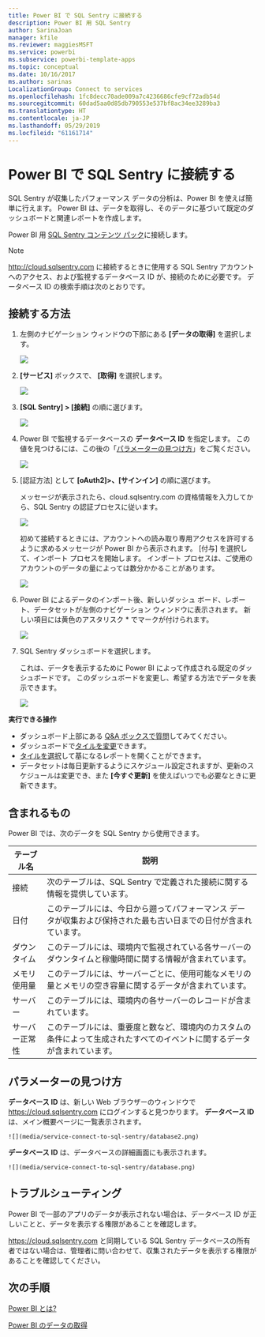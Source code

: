 ```yaml
---
title: Power BI で SQL Sentry に接続する
description: Power BI 用 SQL Sentry
author: SarinaJoan
manager: kfile
ms.reviewer: maggiesMSFT
ms.service: powerbi
ms.subservice: powerbi-template-apps
ms.topic: conceptual
ms.date: 10/16/2017
ms.author: sarinas
LocalizationGroup: Connect to services
ms.openlocfilehash: 1fc8decc70ade009a7c4236686cfe9cf72adb54d
ms.sourcegitcommit: 60dad5aa0d85db790553e537bf8ac34ee3289ba3
ms.translationtype: HT
ms.contentlocale: ja-JP
ms.lasthandoff: 05/29/2019
ms.locfileid: "61161714"
---
```

# <a name="connect-to-sql-sentry-with-power-bi"></a>Power BI で SQL Sentry に接続する
SQL Sentry が収集したパフォーマンス データの分析は、Power BI を使えば簡単に行えます。 Power BI は、データを取得し、そのデータに基づいて既定のダッシュボードと関連レポートを作成します。

Power BI 用 [SQL Sentry コンテンツ パック](https://app.powerbi.com/groups/me/getdata/services/sql-sentry)に接続します。

>[!NOTE]
>http://cloud.sqlsentry.com に接続するときに使用する SQL Sentry アカウントへのアクセス、および監視するデータベース ID が、接続のために必要です。  データベース ID の検索手順は次のとおりです。

## <a name="how-to-connect"></a>接続する方法
1. 左側のナビゲーション ウィンドウの下部にある **[データの取得]** を選択します。
   
   ![](media/service-connect-to-sql-sentry/pbi_getdata.png)
2. **[サービス]** ボックスで、 **[取得]** を選択します。
   
   ![](media/service-connect-to-sql-sentry/pbi_getservices.png) 
3. **[SQL Sentry] \> [接続]** の順に選びます。
   
   ![](media/service-connect-to-sql-sentry/sqlsentry.png)
4. Power BI で監視するデータベースの **データベース ID** を指定します。 この値を見つけるには、この後の「[パラメーターの見つけ方](#FindingParams)」をご覧ください。
   
   ![](media/service-connect-to-sql-sentry/img2400.png)
5. [認証方法] として **[oAuth2]\>、[サインイン]** の順に選びます。
   
   メッセージが表示されたら、cloud.sqlsentry.com の資格情報を入力してから、SQL Sentry の認証プロセスに従います。
   
   ![](media/service-connect-to-sql-sentry/img6400.png)
   
   初めて接続するときには、アカウントへの読み取り専用アクセスを許可するように求めるメッセージが Power BI から表示されます。 [付与] を選択して、インポート プロセスを開始します。  インポート プロセスは、ご使用のアカウントのデータの量によっては数分かかることがあります。
   
   ![](media/service-connect-to-sql-sentry/img7400.png)
6. Power BI によるデータのインポート後、新しいダッシュ ボード、レポート、データセットが左側のナビゲーション ウィンドウに表示されます。 新しい項目には黄色のアスタリスク \* でマークが付けられます。
   
   ![](media/service-connect-to-sql-sentry/img8200.png)
7. SQL Sentry ダッシュボードを選択します。
   
   これは、データを表示するために Power BI によって作成される既定のダッシュボードです。 このダッシュボードを変更し、希望する方法でデータを表示できます。
   
   ![](media/service-connect-to-sql-sentry/img9dashboard800.png)

**実行できる操作**

* ダッシュボード上部にある [Q&A ボックスで質問](consumer/end-user-q-and-a.md)してみてください。
* ダッシュボードで[タイルを変更](service-dashboard-edit-tile.md)できます。
* [タイルを選択](consumer/end-user-tiles.md)して基になるレポートを開くことができます。
* データセットは毎日更新するようにスケジュール設定されますが、更新のスケジュールは変更でき、また **[今すぐ更新]** を使えばいつでも必要なときに更新できます。

## <a name="whats-included"></a>含まれるもの
Power BI では、次のデータを SQL Sentry から使用できます。

| テーブル名 | 説明 |
| --- | --- |
| 接続 |次のテーブルは、SQL Sentry で定義された接続に関する情報を提供しています。 |
| 日付<br /> |このテーブルには、今日から遡ってパフォーマンス データが収集および保持された最も古い日までの日付が含まれています。 |
| ダウンタイム<br /> |このテーブルには、環境内で監視されている各サーバーのダウンタイムと稼働時間に関する情報が含まれています。 |
| メモリ使用量<br /> |このテーブルには、サーバーごとに、使用可能なメモリの量とメモリの空き容量に関するデータが含まれています。<br /> |
| サーバー<br /> |このテーブルには、環境内の各サーバーのレコードが含まれています。 |
| サーバー正常性<br /> |このテーブルには、重要度と数など、環境内のカスタムの条件によって生成されたすべてのイベントに関するデータが含まれています。 |

<a name="FindingParams"></a>

## <a name="finding-parameters"></a>パラメーターの見つけ方
**データベース ID** は、新しい Web ブラウザーのウィンドウで <https://cloud.sqlsentry.com> にログインすると見つかります。  **データベース ID** は、メイン概要ページに一覧表示されます。

    ![](media/service-connect-to-sql-sentry/database2.png)

**データベース ID** は、データベースの詳細画面にも表示されます。

    ![](media/service-connect-to-sql-sentry/database.png)


## <a name="troubleshooting"></a>トラブルシューティング
Power BI で一部のアプリのデータが表示されない場合は、データベース ID が正しいことと、データを表示する権限があることを確認します。 

<https://cloud.sqlsentry.com> と同期している SQL Sentry データベースの所有者ではない場合は、管理者に問い合わせて、収集されたデータを表示する権限があることを確認してください。

## <a name="next-steps"></a>次の手順
[Power BI とは?](power-bi-overview.md)

[Power BI のデータの取得](service-get-data.md)

